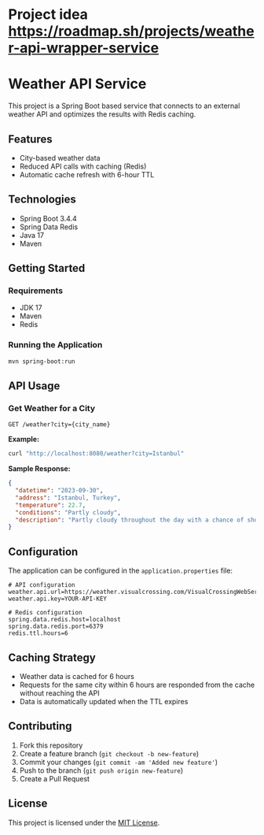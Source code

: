 # Project idea https://roadmap.sh/projects/weather-api-wrapper-service

# Weather API Service

This project is a Spring Boot based service that connects to an external weather API and optimizes the results with Redis caching.

## Features

- City-based weather data
- Reduced API calls with caching (Redis)
- Automatic cache refresh with 6-hour TTL

## Technologies

- Spring Boot 3.4.4
- Spring Data Redis
- Java 17
- Maven

## Getting Started

### Requirements

- JDK 17
- Maven
- Redis

### Running the Application

```bash
mvn spring-boot:run
```

## API Usage

### Get Weather for a City

```
GET /weather?city={city_name}
```

**Example:**
```bash
curl "http://localhost:8080/weather?city=Istanbul"
```

**Sample Response:**
```json
{
  "datetime": "2023-09-30",
  "address": "Istanbul, Turkey",
  "temperature": 22.7,
  "conditions": "Partly cloudy",
  "description": "Partly cloudy throughout the day with a chance of showers."
}
```

## Configuration

The application can be configured in the `application.properties` file:

```properties
# API configuration
weather.api.url=https://weather.visualcrossing.com/VisualCrossingWebServices/rest/services/timeline/{city}
weather.api.key=YOUR-API-KEY

# Redis configuration
spring.data.redis.host=localhost
spring.data.redis.port=6379
redis.ttl.hours=6
```

## Caching Strategy

- Weather data is cached for 6 hours
- Requests for the same city within 6 hours are responded from the cache without reaching the API
- Data is automatically updated when the TTL expires

## Contributing

1. Fork this repository
2. Create a feature branch (`git checkout -b new-feature`)
3. Commit your changes (`git commit -am 'Added new feature'`)
4. Push to the branch (`git push origin new-feature`)
5. Create a Pull Request

## License

This project is licensed under the [MIT License](LICENSE). 
